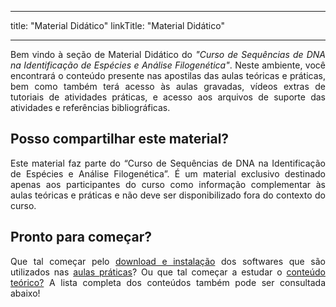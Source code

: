 
---
title: "Material Didático"
linkTitle: "Material Didático"

---
<div align="justify">
Bem vindo à seção de Material Didático do <i>"Curso de Sequências de DNA na Identificação de Espécies e Análise Filogenética"</i>. Neste ambiente, você encontrará o conteúdo presente nas apostilas das aulas teóricas e práticas, bem como também terá acesso às aulas gravadas, vídeos extras de tutoriais de atividades práticas, e acesso aos arquivos de suporte das atividades e referências bibliográficas.
</div>

## Posso compartilhar este material?

<div align="justify">
Este material faz parte do “Curso de Sequências de DNA na Identificação de Espécies e Análise Filogenética”. É um material exclusivo destinado apenas aos participantes do curso como informação complementar às aulas teóricas e práticas e não deve ser disponibilizado fora do contexto do curso.
</div>

## Pronto para começar?

<div align="justify">
Que tal começar pelo <a href="https://cursodefilogenia.netlify.app/2023_01/download">download e instalação</a> dos softwares que são utilizados nas <a href="https://cursodefilogenia.netlify.app/2023_01/praticas">aulas práticas</a>? Ou que tal começar a estudar o <a href="https://cursodefilogenia.netlify.app/2023_01/teoricas">conteúdo teórico?</a> A lista completa dos conteúdos também pode ser consultada abaixo!
</div>

